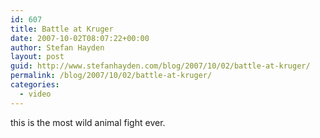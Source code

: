 ```yaml
---
id: 607
title: Battle at Kruger
date: 2007-10-02T08:07:22+00:00
author: Stefan Hayden
layout: post
guid: http://www.stefanhayden.com/blog/2007/10/02/battle-at-kruger/
permalink: /blog/2007/10/02/battle-at-kruger/
categories:
  - video
---
```

this is the most wild animal fight ever.
<object width="425" height="353"><param name="movie" value="http://www.youtube.com/v/LU8DDYz68kM&rel=1"></param><param name="wmode" value="transparent"></param><embed src="http://www.youtube.com/v/LU8DDYz68kM&rel=1" type="application/x-shockwave-flash" wmode="transparent" width="425" height="353"></embed></object>